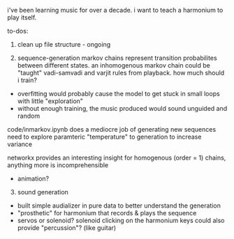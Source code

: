 i've been learning music for over a decade. i want to teach a harmonium to play itself.

to-dos:

1. clean up file structure - ongoing

2. sequence-generation
markov chains represent transition probabilites between different states. an inhomogenous markov chain could be "taught" vadi-samvadi and varjit rules from playback.
how much should i train?
- overfitting would probably cause the model to get stuck in small loops with little "exploration"
- without enough training, the music produced would sound unguided and random

code/inmarkov.ipynb does a mediocre job of generating new sequences
need to explore paramteric "temperature" to generation to increase variance

networkx provides an interesting insight for homogenous (order = 1) chains, anything more is incomprehensible
- animation?

3. sound generation
- built simple audializer in pure data to better understand the generation
- "prosthetic" for harmonium that records & plays the sequence
- servos or solenoid?
    solenoid clicking on the harmonium keys could also provide "percussion"? (like guitar)
